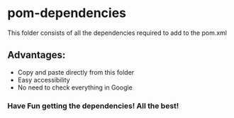 # pom-dependencies

This folder consists of all the dependencies required to add to the pom.xml

## Advantages:
- Copy and paste directly from this folder
- Easy accessibility
- No need to check everything in Google

### Have Fun getting the dependencies! All the best!

